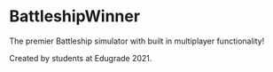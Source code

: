 # BattleshipWinner

The premier Battleship simulator with built in multiplayer functionality! 

Created by students at Edugrade 2021. 

